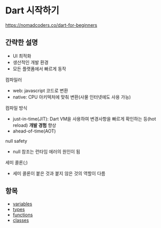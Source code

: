 # Dart 시작하기

https://nomadcoders.co/dart-for-beginners

## 간략한 설명

- UI 최적화
- 생산적인 개발 환경
- 모든 플랫폼에서 빠르게 동작

컴파일러

- web: javascript 코드로 변환
- native: CPU 아키텍처에 맞춰 변환(사물 인터넷에도 사용 가능)

컴파일 방식

- just-in-time(JIT): Dart VM을 사용하여 변경사항을 빠르게 확인하는 등(hot reload) **개발 경험** 향상
- ahead-of-time(AOT)

null safety

- null 참조는 런타임 에러의 원인이 됨

세미 콜론(;)

- 세미 콜론이 붙은 것과 붙지 않은 것의 역할이 다름

## 항목

- [variables](./1.%20variables/variables.md)
- [types](./2.%20types/types.md)
- [functions](./3.%20functions/functions.md)
- [classes](./4.%20classes/classes.md)

